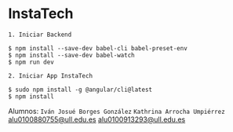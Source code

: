 # InstaTech

```
1. Iniciar Backend

$ npm install --save-dev babel-cli babel-preset-env
$ npm install --save-dev babel-watch
$ npm run dev

2. Iniciar App InstaTech

$ sudo npm install -g @angular/cli@latest
$ npm install
```
Alumnos: `Iván Josué Borges González` `Kathrina Arrocha Umpiérrez`
          alu0100880755@ull.edu.es     alu0100913293@ull.edu.es
          

